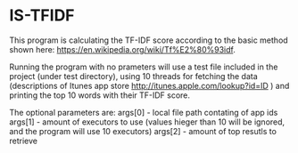 # IS-TFIDF

This program is calculating the TF-IDF score according to the basic method shown here: https://en.wikipedia.org/wiki/Tf%E2%80%93idf.

Running the program with no prameters will use a test file included in the project (under test directory), using 10 threads for fetching the data (descriptions of Itunes app store http://itunes.apple.com/lookup?id=ID ) and printing the top 10 words with their TF-IDF score.

The optional parameters are:
args[0] - local file path contating of app ids
args[1] - amount of executors to use (values hieger than 10 will be ignored, and the program will use 10 executors)
args[2] - amount of top resutls to retrieve
